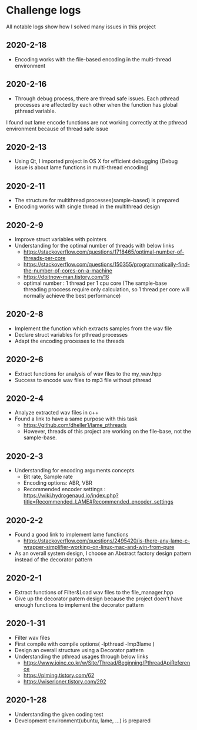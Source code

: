 # Challenge logs

All notable logs show how I solved many issues in this project

## 2020-2-18
- Encoding works with the file-based encoding in the multi-thread environment

## 2020-2-16
- Through debug process, there are thread safe issues. Each pthread processes are affected by each other when the function has global pthread variable.

I found out lame encode functions are not working correctly at the pthread environment because of thread safe issue 

## 2020-2-13
- Using Qt, I imported project in OS X for efficient debugging (Debug issue is about lame functions in multi-thread encoding)

## 2020-2-11

- The structure for multithread processes(sample-based) is prepared
- Encoding works with single thread in the multithread design

## 2020-2-9

- Improve struct variables with pointers
- Understanding for the optimal number of threads with below links
  - https://stackoverflow.com/questions/1718465/optimal-number-of-threads-per-core
  - https://stackoverflow.com/questions/150355/programmatically-find-the-number-of-cores-on-a-machine
  - https://doitnow-man.tistory.com/16
  - optimal number : 1 thread per 1 cpu core (The sample-base threading proccess require only calculation, so 1 thread per core will normally achieve the best performance)

## 2020-2-8

- Implement the function which extracts samples from the wav file
- Declare struct variables for pthread processes
- Adapt the encoding processes to the threads

## 2020-2-6

- Extract functions for analysis of wav files to the my_wav.hpp
- Success to encode wav files to mp3 file without pthread

## 2020-2-4

- Analyze extracted wav files in c++
- Found a link to have a same purpose with this task
  - https://github.com/dheller1/lame_pthreads
  - However, threads of this project are working on the file-base, not the sample-base.

## 2020-2-3

- Understanding for encoding arguments concepts
  - Bit rate, Sample rate
  - Encoding options: ABR, VBR
  - Recommended encoder settings : https://wiki.hydrogenaud.io/index.php?title=Recommended_LAME#Recommended_encoder_settings


## 2020-2-2

- Found a good link to implement lame functions
  - https://stackoverflow.com/questions/2495420/is-there-any-lame-c-wrapper-simplifier-working-on-linux-mac-and-win-from-pure
- As an overall system design, I choose an Abstract factory design pattern instead of the decorator pattern

## 2020-2-1

- Extract functions of Filter&Load wav files to the file_manager.hpp
- Give up the decorator patern design because the project doen't have enough functions to implement the decorator pattern


## 2020-1-31

- Filter wav files
- First compile with compile options( -lpthread -lmp3lame )
- Design an overall structure using a Decorator pattern
- Understanding the pthread usages through below links
  - https://www.joinc.co.kr/w/Site/Thread/Beginning/PthreadApiReference
  - https://plming.tistory.com/62
  - https://wiserloner.tistory.com/292

## 2020-1-28

- Understanding the given coding test
- Development environment(ubuntu, lame, ...) is prepared
